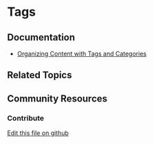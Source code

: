 # Tags

## Documentation

* [Organizing Content with Tags and Categories](https://portal.liferay.dev/docs/7-2/user/-/knowledge_base/u/organizing-content-with-tags-and-categories)

## Related Topics


## Community Resources


### Contribute

[Edit this file on github](https://github.com/olafk/controlpanel-documentation-docs/blob/master/md/72en/com_liferay_asset_tags_admin_web_portlet_AssetTagsAdminPortlet.md)
